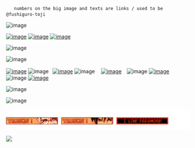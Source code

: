        numbers on the big image and texts are links / used to be @fushiguro-toji   

![image](https://github.com/tojifg/tojifg/assets/116244347/10787258-e5b1-4542-b787-de58515d7cce)

[![image](https://github.com/tojifg/tojifg/assets/116244347/49bdb552-9b9c-459c-8c71-6cd679a3ab2d)](https://rentry.co/tojifushiguro)
[![image](https://github.com/tojifg/tojifg/assets/116244347/7bb469ff-15a7-4c7e-b904-90d52975767e)](https://accardi.carrd.co/)
[![image](https://github.com/tojifg/tojifg/assets/116244347/86e032bc-ff19-40f6-a71d-a672ac600b40)](https://rentry.co/florentino)

![image](https://github.com/tojifg/tojifg/assets/116244347/5e18a2f0-904d-4b63-a2f6-39a1137c040d)

![image](https://github.com/tojifg/tojifg/assets/116244347/2a57c807-fc44-4d3a-96e2-e464716af776)

[![image](https://github.com/tojifg/tojifg/assets/116244347/0f35e1dc-619b-4d73-a4b7-028603775a27)](https://discordid.netlify.app/?id=324911188662026241) ![image](https://github.com/tojifg/tojifg/assets/116244347/5d9abd44-f486-434c-a939-29ecfb493143)⠀[![image](https://github.com/tojifg/tojifg/assets/116244347/753f4cac-1706-4087-aad0-0896299c9f77)](https://txto.eu.org/fushigurotoji) ![image](https://github.com/tojifg/tojifg/assets/116244347/5ab65ec5-27f5-468a-94be-69ed061d3c68) ㅤ[![image](https://github.com/tojifg/tojifg/assets/116244347/84c330e2-4a00-4b6d-a905-a977b1e80de8)](https://listography.com/fushigurotoji) ⠀![image](https://github.com/tojifg/tojifg/assets/116244347/8bb8c546-7ec9-4f3e-ba49-b8f3ef1cef19) [![image](https://github.com/tojifg/tojifg/assets/116244347/788672dd-db55-49ac-b2a7-0f6b05300cf0)](https://x.com/tojifgr)⠀![image](https://github.com/tojifg/tojifg/assets/116244347/8d58ea4e-5223-4715-8e8d-d8e2c31c8fa4) [![image](https://github.com/tojifg/tojifg/assets/116244347/7ecd204d-147e-4d42-a5ed-473d2c1f2248)](https://x.com/narunifu)

![image](https://github.com/tojifg/tojifg/assets/116244347/bdd2092f-730c-435a-a998-52adba4d63c5)

![image](https://github.com/tojifg/tojifg/assets/116244347/043f810e-371e-4cb1-b7a0-d04cef2d1ff4)

<a href="https://github.com/tojifg/meow/blob/main/README.md">
<img src="https://github.com/tojifg/tojifg/blob/main/images/svg/O_O.svg"</img>
</a>

![](https://komarev.com/ghpvc/?username=tojifg&color=000000&style=for-the-badge&label=VICTIM+COUNT&base=100)
